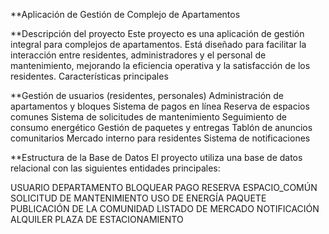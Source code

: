 **Aplicación de Gestión de Complejo de Apartamentos


**Descripción del proyecto
Este proyecto es una aplicación de gestión integral para complejos de apartamentos. Está diseñado para facilitar la interacción entre residentes, administradores y el personal de mantenimiento, mejorando la eficiencia operativa y la satisfacción de los residentes.
Características principales

**Gestión de usuarios (residentes, personales)
Administración de apartamentos y bloques
Sistema de pagos en línea
Reserva de espacios comunes
Sistema de solicitudes de mantenimiento
Seguimiento de consumo energético
Gestión de paquetes y entregas
Tablón de anuncios comunitarios
Mercado interno para residentes
Sistema de notificaciones

**Estructura de la Base de Datos
El proyecto utiliza una base de datos relacional con las siguientes entidades principales:

USUARIO
DEPARTAMENTO
BLOQUEAR
PAGO
RESERVA
ESPACIO_COMÚN
SOLICITUD DE MANTENIMIENTO
USO DE ENERGÍA
PAQUETE
PUBLICACIÓN DE LA COMUNIDAD
LISTADO DE MERCADO
NOTIFICACIÓN
ALQUILER
PLAZA DE ESTACIONAMIENTO

